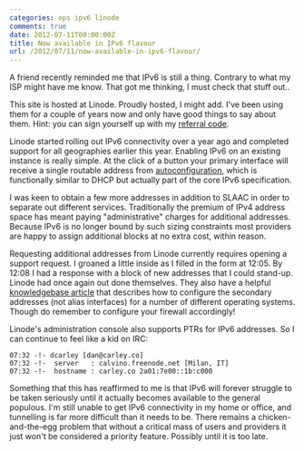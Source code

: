 ```yaml
---
categories: ops ipv6 linode
comments: true
date: 2012-07-11T00:00:00Z
title: Now available in IPv6 flavour
url: /2012/07/11/now-available-in-ipv6-flavour/
---
```


A friend recently reminded me that IPv6 is still a thing. Contrary to what my ISP might have me know. That got me thinking, I must check that stuff out..

This site is hosted at Linode. Proudly hosted, I might add. I've been using them for a couple of years now and only have good things to say about them. Hint: you can sign yourself up with my [referral code](http://www.linode.com/?r=26427b7455866072fef0fdfc038358b931d3d741).

Linode started rolling out IPv6 connectivity over a year ago and completed support for all geographies earlier this year. Enabling IPv6 on an existing instance is really simple. At the click of a button your primary interface will receive a single routable address from [autoconfiguration](http://en.wikipedia.org/wiki/IPv6_address#Stateless_address_autoconfiguration), which is functionally similar to DHCP but actually part of the core IPv6 specification.

I was keen to obtain a few more addresses in addition to SLAAC in order to separate out different services. Traditionally the premium of IPv4 address space has meant paying "administrative" charges for additional addresses. Because IPv6 is no longer bound by such sizing constraints most providers are happy to assign additional blocks at no extra cost, within reason.

Requesting additional addresses from Linode currently requires opening a support request. I groaned a little inside as I filled in the form at 12:05. By 12:08 I had a response with a block of new addresses that I could stand-up. Linode had once again out done themselves. They also have a helpful [knowledgebase article](https://library.linode.com/networking/ipv6) that describes how to configure the secondary addresses (not alias interfaces) for a number of different operating systems. Though do remember to configure your firewall accordingly!

Linode's administration console also supports PTRs for IPv6 addresses. So I can continue to feel like a kid on IRC:
```
07:32 -!- dcarley [dan@carley.co]
07:32 -!-  server   : calvino.freenode.net [Milan, IT]
07:32 -!-  hostname : carley.co 2a01:7e00::1b:c000 
```

Something that this has reaffirmed to me is that IPv6 will forever struggle to be taken seriously until it actually becomes available to the general populous. I'm still unable to get IPv6 connectivity in my home or office, and tunnelling is far more difficult than it needs to be. There remains a chicken-and-the-egg problem that without a critical mass of users and providers it just won't be considered a priority feature. Possibly until it is too late.
